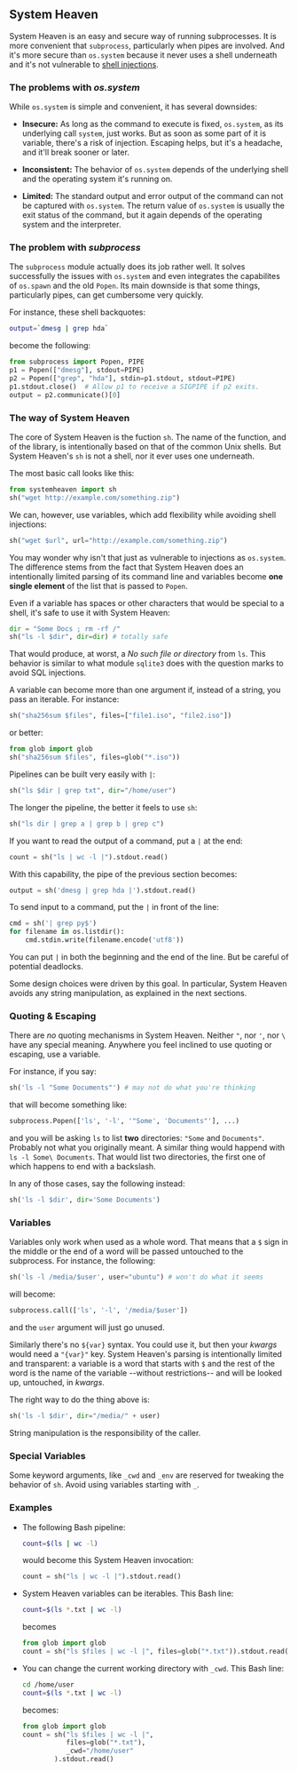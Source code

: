 ## System Heaven

System Heaven is an easy and secure way of running subprocesses. It is more convenient that `subprocess`, particularly when pipes are involved. And it's more secure than `os.system` because it never uses a shell underneath and it's not vulnerable to [shell injections][shell-injection].

### The problems with *os.system*

While `os.system` is simple and convenient, it has several downsides:

* **Insecure:** As long as the command to execute is fixed, `os.system`, as its underlying call `system`, just works. But as soon as some part of it is variable, there's a risk of injection. Escaping helps, but it's a headache, and it'll break sooner or later.

* **Inconsistent:** The behavior of `os.system` depends of the underlying shell and the operating system it's running on.

* **Limited:** The standard output and error output of the command can not be captured with `os.system`. The return value of `os.system` is usually the exit status of the command, but it again depends of the operating system and the interpreter.

### The problem with *subprocess*

The `subprocess` module actually does its job rather well. It solves successfully the issues with `os.system` and even integrates the capabilites of `os.spawn` and the old `Popen`. Its main downside is that some things, particularly pipes, can get cumbersome very quickly.

For instance, these shell backquotes:

~~~bash
output=`dmesg | grep hda`
~~~

become the following:

~~~python
from subprocess import Popen, PIPE
p1 = Popen(["dmesg"], stdout=PIPE)
p2 = Popen(["grep", "hda"], stdin=p1.stdout, stdout=PIPE)
p1.stdout.close()  # Allow p1 to receive a SIGPIPE if p2 exits.
output = p2.communicate()[0]
~~~

### The way of System Heaven

The core of System Heaven is the fuction `sh`. The name of the function, and of the library, is intentionally based on that of the common Unix shells. But System Heaven's `sh` is not a shell, nor it ever uses one underneath.

The most basic call looks like this:

~~~python
from systemheaven import sh
sh("wget http://example.com/something.zip")
~~~

We can, however, use variables, which add flexibility while avoiding shell injections:

~~~python
sh("wget $url", url="http://example.com/something.zip")
~~~

You may wonder why isn't that just as vulnerable to injections as `os.system`. The difference stems from the fact that System Heaven does an intentionally limited parsing of its command line and variables become **one single element** of the list that is passed to `Popen`.

Even if a variable has spaces or other characters that would be special to a shell, it's safe to use it with System Heaven:

~~~python
dir = "Some Docs ; rm -rf /"
sh("ls -l $dir", dir=dir) # totally safe
~~~

That would produce, at worst, a *No such file or directory* from `ls`. This behavior is similar to what module `sqlite3` does with the question marks to avoid SQL injections.

A variable can become more than one argument if, instead of a string, you pass an iterable. For instance:

~~~python
sh("sha256sum $files", files=["file1.iso", "file2.iso"])
~~~

or better:

~~~python
from glob import glob
sh("sha256sum $files", files=glob("*.iso"))
~~~

Pipelines can be built very easily with `|`:

~~~python
sh("ls $dir | grep txt", dir="/home/user")
~~~

The longer the pipeline, the better it feels to use `sh`:

~~~python
sh("ls dir | grep a | grep b | grep c")
~~~

If you want to read the output of a command, put a `|` at the end:

~~~python
count = sh("ls | wc -l |").stdout.read()
~~~

With this capability, the pipe of the previous section becomes:

~~~python
output = sh('dmesg | grep hda |').stdout.read()
~~~

To send input to a command, put the `|` in front of the line:

~~~python
cmd = sh('| grep py$')
for filename in os.listdir():
    cmd.stdin.write(filename.encode('utf8'))
~~~

You can put `|` in both the beginning and the end of the line. But be careful of potential deadlocks.

Some design choices were driven by this goal. In particular, System Heaven avoids any string manipulation, as explained in the next sections.

### Quoting & Escaping

There are *no* quoting mechanisms in System Heaven. Neither `"`, nor `'`, nor `\` have any special meaning. Anywhere you feel inclined to use quoting or escaping, use a variable.

For instance, if you say:

~~~python
sh('ls -l "Some Documents"') # may not do what you're thinking
~~~

that will become something like:

~~~python
subprocess.Popen(['ls', '-l', '"Some', 'Documents"'], ...)
~~~

and you will be asking `ls` to list **two** directories: `"Some` and `Documents"`. Probably not what you originally meant. A similar thing would happend with `ls -l Some\ Documents`. That would list two directories, the first one of which happens to end with a backslash.

In any of those cases, say the following instead:

~~~python
sh('ls -l $dir', dir='Some Documents')
~~~

### Variables

Variables only work when used as a whole word. That means that a `$` sign in the middle or the end of a word will be passed untouched to the subprocess. For instance, the following:

~~~python
sh('ls -l /media/$user', user="ubuntu") # won't do what it seems
~~~

will become:

~~~python
subprocess.call(['ls', '-l', '/media/$user'])
~~~

and the `user` argument will just go unused.

Similarly there's no `${var}` syntax. You could use it, but then your *kwargs* would need a `"{var}"` key. System Heaven's parsing is intentionally limited and transparent: a variable is a word that starts with `$` and the rest of the word is the name of the variable --without restrictions-- and will be looked up, untouched, in *kwargs*.

The right way to do the thing above is:

~~~python
sh('ls -l $dir', dir="/media/" + user)
~~~

String manipulation is the responsibility of the caller.

### Special Variables

Some keyword arguments, like `_cwd` and `_env` are reserved for tweaking the behavior of `sh`. Avoid using variables starting with `_`.

### Examples

* The following Bash pipeline:

  ~~~bash
  count=$(ls | wc -l)
  ~~~

  would become this System Heaven invocation:

  ~~~python
  count = sh("ls | wc -l |").stdout.read()
  ~~~

* System Heaven variables can be iterables. This Bash line:

  ~~~bash
  count=$(ls *.txt | wc -l)
  ~~~

  becomes

  ~~~python
  from glob import glob
  count = sh("ls $files | wc -l |", files=glob("*.txt")).stdout.read()
  ~~~

* You can change the current working directory with `_cwd`. This Bash line:

  ~~~bash
  cd /home/user
  count=$(ls *.txt | wc -l)
  ~~~

  becomes:

  ~~~python
  from glob import glob
  count = sh("ls $files | wc -l |",
             files=glob("*.txt"),
             _cwd="/home/user"
          ).stdout.read()
  ~~~

[shell-injection]: https://en.wikipedia.org/wiki/Shell_injection#Shell_injection
